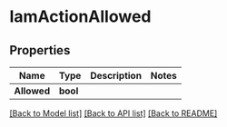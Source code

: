 # IamActionAllowed

## Properties

Name | Type | Description | Notes
------------ | ------------- | ------------- | -------------
**Allowed** | **bool** |  | 

[[Back to Model list]](../README.md#documentation-for-models) [[Back to API list]](../README.md#documentation-for-api-endpoints) [[Back to README]](../README.md)


